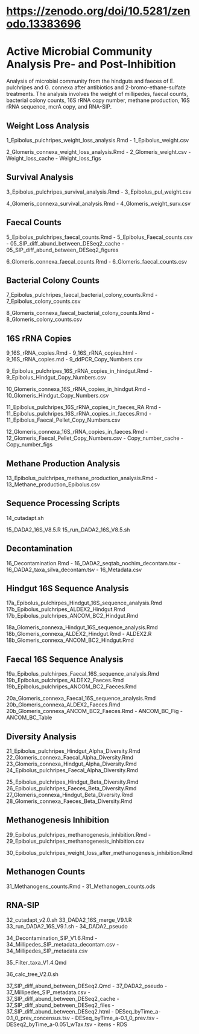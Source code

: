 # https://zenodo.org/doi/10.5281/zenodo.13383696

# Active Microbial Community Analysis Pre- and Post-Inhibition

Analysis of microbial community from the hindguts and faeces of E. pulchripes and G. connexa after antibiotics and 2-bromo-ethane-sulfate treatments. The analysis involves the weight of millipedes, faecal counts, bacterial colony counts, 16S rRNA copy number, methane production, 16S rRNA sequence, mcrA copy, and RNA-SIP.

## Weight Loss Analysis

1_Epibolus_pulchripes_weight_loss_analysis.Rmd
    - 1_Epibolus_weight.csv

2_Glomeris_connexa_weight_loss_analysis.Rmd
    - 2_Glomeris_weight.csv
    - Weight_loss_cache
    - Weight_loss_figs

## Survival Analysis

3_Epibolus_pulchripes_survival_analysis.Rmd
    - 3_Epibolus_pul_weight.csv

4_Glomeris_connexa_survival_analysis.Rmd
    - 4_Glomeris_weight_surv.csv

## Faecal Counts

5_Epibolus_pulchripes_faecal_counts.Rmd
    - 5_Epibolus_Faecal_counts.csv
    - 05_SIP_diff_abund_between_DESeq2_cache
    - 05_SIP_diff_abund_between_DESeq2_figures

6_Glomeris_connexa_faecal_counts.Rmd
    - 6_Glomeris_faecal_counts.csv

## Bacterial Colony Counts

7_Epibolus_pulchripes_faecal_bacterial_colony_counts.Rmd
    - 7_Epibolus_colony_counts.csv

8_Glomeris_connexa_faecal_bacterial_colony_counts.Rmd
    - 8_Glomeris_colony_counts.csv

## 16S rRNA Copies

9_16S_rRNA_copies.Rmd
    - 9_16S_rRNA_copies.html
    - 9_16S_rRNA_copies.md
    - 9_ddPCR_Copy_Numbers.csv

9_Epibolus_pulchripes_16S_rRNA_copies_in_hindgut.Rmd
    - 9_Epibolus_Hindgut_Copy_Numbers.csv

10_Glomeris_connexa_16S_rRNA_copies_in_hindgut.Rmd
    - 10_Glomeris_Hindgut_Copy_Numbers.csv

11_Epibolus_pulchripes_16S_rRNA_copies_in_faeces_RA.Rmd
    - 11_Epibolus_pulchripes_16S_rRNA_copies_in_faeces.Rmd
    - 11_Epibolus_Faecal_Pellet_Copy_Numbers.csv

12_Glomeris_connexa_16S_rRNA_copies_in_faeces.Rmd
    - 12_Glomeris_Faecal_Pellet_Copy_Numbers.csv
    - Copy_number_cache
    - Copy_number_figs

## Methane Production Analysis

13_Epibolus_pulchripes_methane_production_analysis.Rmd
    - 13_Methane_production_Epibolus.csv

## Sequence Processing Scripts

14_cutadapt.sh

15_DADA2_16S_V8.5.R
15_run_DADA2_16S_V8.5.sh

## Decontamination

16_Decontamination.Rmd
    - 16_DADA2_seqtab_nochim_decontam.tsv
    - 16_DADA2_taxa_silva_decontam.tsv
    - 16_Metadata.csv

## Hindgut 16S Sequence Analysis

17a_Epibolus_pulchirpes_Hindgut_16S_sequence_analysis.Rmd
17b_Epibolus_pulchripes_ALDEX2_Hindgut.Rmd
17b_Epibolus_pulchripes_ANCOM_BC2_Hindgut.Rmd

18a_Glomeris_connexa_Hindgut_16S_sequence_analysis.Rmd
18b_Glomeris_connexa_ALDEX2_Hindgut.Rmd
    - ALDEX2.R
18b_Glomeris_connexa_ANCOM_BC2_Hindgut.Rmd

## Faecal 16S Sequence Analysis

19a_Epibolus_pulchirpes_Faecal_16S_sequence_analysis.Rmd
19b_Epibolus_pulchripes_ALDEX2_Faeces.Rmd
19b_Epibolus_pulchripes_ANCOM_BC2_Faeces.Rmd

20a_Glomeris_connexa_Faecal_16S_sequence_analysis.Rmd
20b_Glomeris_connexa_ALDEX2_Faeces.Rmd
20b_Glomeris_connexa_ANCOM_BC2_Faeces.Rmd
    - ANCOM_BC_Fig
    - ANCOM_BC_Table

## Diversity Analysis

21_Epibolus_pulchripes_Hindgut_Alpha_Diversity.Rmd
22_Glomeris_connexa_Faecal_Alpha_Diversity.Rmd
23_Glomeris_connexa_Hindgut_Alpha_Diversity.Rmd
24_Epibolus_pulchripes_Faecal_Alpha_Diversity.Rmd

25_Epibolus_pulchripes_Hindgut_Beta_Diversity.Rmd
26_Epibolus_pulchripes_Faeces_Beta_Diversity.Rmd
27_Glomeris_connexa_Hindgut_Beta_Diversity.Rmd
28_Glomeris_connexa_Faeces_Beta_Diversity.Rmd

## Methanogenesis Inhibition

29_Epibolus_pulchripes_methanogenesis_inhibition.Rmd
    - 29_Epibolus_pulchripes_methanogenesis_inhibition.csv

30_Epibolus_pulchripes_weight_loss_after_methanogenesis_inhibition.Rmd

## Methanogen Counts

31_Methanogens_counts.Rmd
    - 31_Methanogen_counts.ods

## RNA-SIP

32_cutadapt_v2.0.sh
33_DADA2_16S_merge_V9.1.R
33_run_DADA2_16S_V9.1.sh
    - 34_DADA2_pseudo

34_Decontamination_SIP_V1.6.Rmd
    - 34_Millipedes_SIP_metadata_decontam.csv
    - 34_Millipedes_SIP_metadata.csv

35_Filter_taxa_V1.4.Qmd

36_calc_tree_V2.0.sh

37_SIP_diff_abund_between_DESeq2.Qmd
    - 37_DADA2_pseudo
    - 37_Millipedes_SIP_metadata.csv
    - 37_SIP_diff_abund_between_DESeq2_cache
    - 37_SIP_diff_abund_between_DESeq2_files
    - 37_SIP_diff_abund_between_DESeq2.html
    - DESeq_byTime_a-0.1_0_prev_concensus.tsv
    - DESeq_byTime_a-0.1_0_prev.tsv
    - DESeq2_byTime_a-0.051_wTax.tsv
    - items
    - RDS
